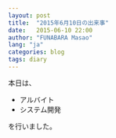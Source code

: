 ```yaml
---
layout: post
title:  "2015年6月10日の出来事"
date:   2015-06-10 22:00
author: "FUNABARA Masao"
lang: "ja"
categories: blog
tags: diary
---
```


本日は、

* アルバイト
* システム開発

を行いました。

